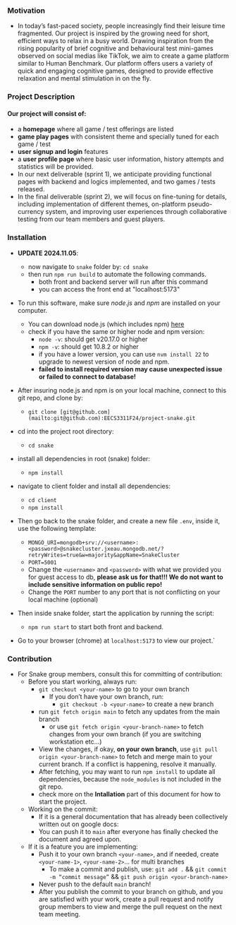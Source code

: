 
### Motivation

- In today’s fast-paced society, people increasingly find their leisure time fragmented. Our project is inspired by the growing need for short, efficient ways to relax in a busy world. Drawing inspiration from the rising popularity of brief cognitive and behavioural test mini-games observed on social medias like TikTok, we aim to create a game platform similar to Human Benchmark. Our platform offers users a variety of quick and engaging cognitive games, designed to provide effective relaxation and mental stimulation in on the fly.

### Project Description

#### Our project will consist of:  
  - a **homepage** where all game / test offerings are listed  
  - **game play pages** with consistent theme and specially tuned for each game / test  
  - **user signup and login** features  
  - a **user profile page** where basic user information, history attempts and statistics will be provided.  
- In our next deliverable (sprint 1), we anticipate providing functional pages with backend and logics implemented, and two games / tests released.  
- In the final deliverable (sprint 2), we will focus on fine-tuning for details, including implementation of different themes, on-platform pseudo-currency system, and improving user experiences through collaborative testing from our team members and guest players.

### Installation

- **UPDATE 2024.11.05**:
    - now navigate to `snake` folder by: `cd snake`
    - then run `npm run build` to automate the following commands.
        - both front and backend server will run after this command
        - you can access the front end at "localhost:5173"

- To run this software, make sure *node.js* and *npm* are installed on your computer.  
  - You can download node.js (which includes npm) [here](https://nodejs.org/en) 
  - check if you have the same or higher node and npm version:
    - `node -v`: should get v20.17.0 or higher
    - `npm -v`: should get 10.8.2 or higher
    - if you have a lower version, you can use `nvm install 22` to upgrade to newest version of node and npm.
    - **failed to install required version may cause unexpected issue or failed to connect to database!** 
- After insuring node.js and npm is on your local machine, connect to this git repo, and clone by:  
  - `git clone [git@github.com](mailto:git@github.com):EECS3311F24/project-snake.git`
- cd into the project root directory:
  - `cd snake`  
- install all dependencies in root (snake) folder:
  - `npm install`
- navigate to client folder and install all dependencies:
  - `cd client`
  - `npm install`
- Then go back to the snake folder, and create a new file `.env`, inside it, use the following template:
  - `MONGO_URI=mongodb+srv://<username>:<password>@snakecluster.jxeau.mongodb.net/?retryWrites=true&w=majority&appName=SnakeCluster` 
  - `PORT=5001`
  - Change the `<username>` and `<password>` with what we provided you for guest access to db, **please ask us for that!!! We do not want to include sensitive information on public repo!**
  - Change the `PORT` number to any port that is not conflicting on your local machine (optional)
- Then inside snake folder, start the application by running the script: 
  - `npm run start` to start both front and backend.
- Go to your browser (chrome) at `localhost:5173` to view our project.`

### Contribution

- For Snake group members, consult this for committing of contribution:  
  - Before you start working, always run:  
    - `git checkout <your-name>` to go to your own branch  
      - If you don’t have your own branch, run:  
        - `git checkout -b <your-name>` to create a new branch  
    - run `git fetch origin main` to fetch any updates from the main branch
      - or use `git fetch origin <your-branch-name>` to fetch changes from your own branch (if you are switching workstation etc...)
    - View the changes, if okay, **on your own branch**, use `git pull origin <your-branch-name>` to fetch and merge main to your current branch. If a conflict is happening, resolve it manually.  
    - After fetching, you may want to run `npm install` to update all dependencies, because the `node_modules` is not included in the git repo.
    - check more on the **Intallation** part of this document for how to start the project.
  - Working on the commit:  
    - If it is a general documentation that has already been collectively written out on google docs:  
    - You can push it to `main` after everyone has finally checked the document and agreed upon.  
  - If it is a feature you are implementing:  
    - Push it to your own branch `<your-name>`, and if needed, create `<your-name-1>`, `<your-name-2>`... for multi branches  
      - To make a commit and publish, use: `git add .` && `git commit -m “commit message”` && `git push origin <your-branch-name>`  
    - Never push to the default `main` branch!  
    - After you publish the commit to your branch on github, and you are satisfied with your work, create a pull request and notify group members to view and merge the pull request on the next team meeting.
